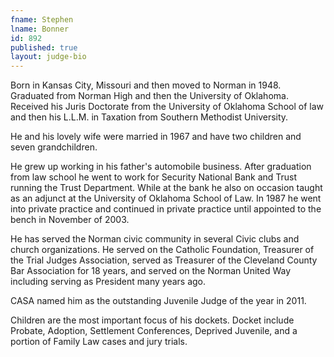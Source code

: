 ```yaml
---
fname: Stephen
lname: Bonner
id: 892
published: true
layout: judge-bio
---
```

Born in Kansas City, Missouri and then moved to Norman in 1948.
Graduated from Norman High and then the University of Oklahoma. Received
his Juris Doctorate from the University of Oklahoma School of law and
then his L.L.M. in Taxation from Southern Methodist University.

He and his lovely wife were married in 1967 and have two children and
seven grandchildren.

He grew up working in his father's automobile business. After graduation
from law school he went to work for Security National Bank and Trust
running the Trust Department. While at the bank he also on occasion
taught as an adjunct at the University of Oklahoma School of Law. In
1987 he went into private practice and continued in private practice
until appointed to the bench in November of 2003.

He has served the Norman civic community in several Civic clubs and
church organizations. He served on the Catholic Foundation, Treasurer of
the Trial Judges Association, served as Treasurer of the Cleveland
County Bar Association for 18 years, and served on the Norman United Way
including serving as President many years ago.

CASA named him as the outstanding Juvenile Judge of the year in 2011.

Children are the most important focus of his dockets. Docket include
Probate, Adoption, Settlement Conferences, Deprived Juvenile, and a
portion of Family Law cases and jury trials.

